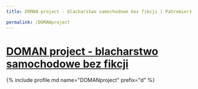 ```yaml
---
title: DOMAN project - blacharstwo samochodowe bez fikcji | Patromierz

permalink: /DOMANproject
---
```


# [DOMAN project - blacharstwo samochodowe bez fikcji](https://patronite.pl/DOMANproject)

{% include profile.md name="DOMANproject" prefix="d" %}
